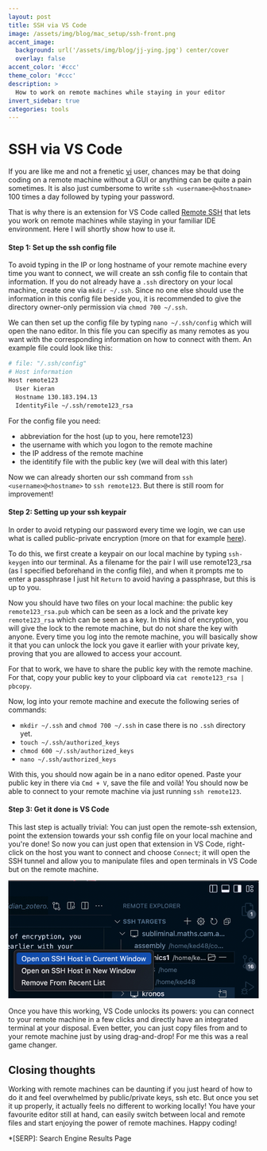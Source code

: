 ```yaml
---
layout: post
title: SSH via VS Code
image: /assets/img/blog/mac_setup/ssh-front.png
accent_image: 
  background: url('/assets/img/blog/jj-ying.jpg') center/cover
  overlay: false
accent_color: '#ccc'
theme_color: '#ccc'
description: >
  How to work on remote machines while staying in your editor
invert_sidebar: true
categories: tools
---
```


# SSH via VS Code

If you are like me and not a frenetic [vi](https://en.wikipedia.org/wiki/Vi) user, chances may be that doing coding on a remote machine without a GUI or anything can be quite a pain sometimes. It is also just cumbersome to write `ssh <username>@<hostname>` 100 times a day followed by typing your password.

That is why there is an extension for VS Code called [Remote SSH](https://marketplace.visualstudio.com/items?itemName=ms-vscode-remote.remote-ssh) that lets you work on remote machines while staying in your familiar IDE environment. Here I will shortly show how to use it.

#### Step 1: Set up the ssh config file

To avoid typing in the IP or long hostname of your remote machine every time you want to connect, we will create an ssh config file to contain that information. 
If you do not already have a `.ssh` directory on your local machine, create one via `mkdir ~/.ssh`.
Since no one else should use the information in this config file beside you, it is recommended to give the directory owner-only permission via `chmod 700 ~/.ssh`.

We can then set up the config file by typing `nano ~/.ssh/config` which will open the nano editor. In this file you can specifiy as many remotes as you want with the corresponding information on how to connect with them. An example file could look like this:

~~~bash
# file: "/.ssh/config"
# Host information
Host remote123
  User kieran
  Hostname 130.183.194.13
  IdentityFile ~/.ssh/remote123_rsa
~~~

For the config file you need:
- abbreviation for the host (up to you, here remote123)
- the username with which you logon to the remote machine
- the IP address of the remote machine
- the identitify file with the public key (we will deal with this later)

Now we can already shorten our ssh command from `ssh <username>@<hostname>` to `ssh remote123`. But there is still room for improvement!

#### Step 2: Setting up your ssh keypair

In order to avoid retyping our password every time we login, we can use what is called public-private encryption (more on that for example [here](https://missing.csail.mit.edu/2020/security/)). 

To do this, we first create a keypair on our local machine by typing `ssh-keygen` into our terminal. As a filename for the pair I will use remote123_rsa (as I specified beforehand in the config file), and when it prompts me to enter a passphrase I just hit `Return` to avoid having a passphrase, but this is up to you.

Now you should have two files on your local machine: the public key `remote123_rsa.pub` which can be seen as a lock and the private key `remote123_rsa` which can be seen as a key. In this kind of encryption, you will give the lock to the remote machine, but do not share the key with anyone. Every time you log into the remote machine, you will basically show it that you can unlock the lock you gave it earlier with your private key, proving that you are allowed to access your account.

For that to work, we have to share the public key with the remote machine. For that, copy your public key to your clipboard via `cat remote123_rsa | pbcopy`.

Now, log into your remote machine and execute the following series of commands:

- `mkdir ~/.ssh` and `chmod 700 ~/.ssh` in case there is no `.ssh` directory yet.
- `touch ~/.ssh/authorized_keys`
- `chmod 600 ~/.ssh/authorized_keys`
- `nano ~/.ssh/authorized_keys`

With this, you should now again be in a nano editor opened. Paste your public key in there via `Cmd + V`, save the file and voilà! You should now be able to connect to your remote machine via just running `ssh remote123`.

#### Step 3: Get it done is VS Code

This last step is actually trivial: You can just open the remote-ssh extension, point the extension towards your ssh config file on your local machine and you're done! So now you can just open that extension in VS Code, right-click on the host you want to connect and choose `Connect`; it will open the SSH tunnel and allow you to manipulate files and open terminals in VS Code but on the remote machine.

<p align="center">
  <img src="/assets/img/blog/mac_setup/remote-connect.png"/>
</p>

Once you have this working, VS Code unlocks its powers: you can connect to your remote machine in a few clicks and directly have an integrated terminal at your disposal. Even better, you can just copy files from and to your remote machine just by using drag-and-drop! For me this was a real game changer.

## Closing thoughts

Working with remote machines can be daunting if you just heard of how to do it and feel overwhelmed by public/private keys, ssh etc. But once you set it up properly, it actually feels no different to working locally! You have your favourite editor still at hand, can easily switch between local and remote files and start enjoying the power of remote machines. Happy coding!



*[SERP]: Search Engine Results Page